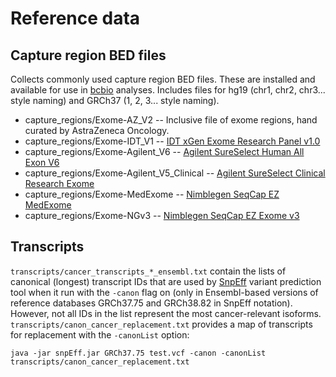 # Reference data

## Capture region BED files

Collects commonly used capture region BED files. These are installed and available for
use in [bcbio](https://github.com/chapmanb/bcbio-nextgen) analyses. Includes
files for hg19 (chr1, chr2, chr3... style naming) and GRCh37 (1, 2, 3... style naming).

- capture_regions/Exome-AZ_V2 -- Inclusive file of exome regions, hand curated by AstraZeneca Oncology.
- capture_regions/Exome-IDT_V1 -- [IDT xGen Exome Research Panel v1.0](http://www.idtdna.com/pages/products/nextgen/target-capture/xgen-lockdown-panels/xgen-exome-panel)
- capture_regions/Exome-Agilent_V6 -- [Agilent SureSelect Human All Exon V6](http://www.genomics.agilent.com/article.jsp?crumbAction=push&pageId=9500016)
- capture_regions/Exome-Agilent_V5_Clinical -- [Agilent SureSelect Clinical Research Exome](http://www.genomics.agilent.com/article.jsp?crumbAction=push&pageId=4600005) 
- capture_regions/Exome-MedExome -- [Nimblegen SeqCap EZ MedExome](http://sequencing.roche.com/products/nimblegen-seqcap-target-enrichment/seqcap-ez-system/seqcap-ez-medexome.html)
- capture_regions/Exome-NGv3 -- [Nimblegen SeqCap EZ Exome v3](http://sequencing.roche.com/products/nimblegen-seqcap-target-enrichment/seqcap-ez-system/seqcap-ez-exome-v3.html)

## Transcripts

`transcripts/cancer_transcripts_*_ensembl.txt` contain the lists of canonical (longest) transcript IDs that are used by [SnpEff](http://snpeff.sourceforge.net/) variant prediction tool when it run with the `-canon` flag on (only in Ensembl-based versions of reference databases GRCh37.75 and GRCh38.82 in SnpEff notation). However, not all IDs in the list represent the most cancer-relevant isoforms. `transcripts/canon_cancer_replacement.txt` provides a map of transcripts for replacement with the `-canonList` option:
```
java -jar snpEff.jar GRCh37.75 test.vcf -canon -canonList transcripts/canon_cancer_replacement.txt
```
